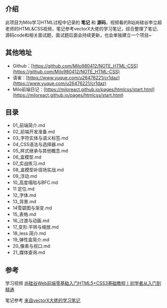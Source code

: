## 介绍

此项目为Milo学习HTML过程中记录的 **笔记** 和 **源码**，视频看的B站尚硅谷李立超老师的HTML&CSS视频，笔记参考vectorX大佬的学习笔记，综合整理了笔记、源码code和相关面试题，面试题后面会持续更新，也会单独建立一个项目~

## 其他地址

- Github：[https://github.com/Milo980412/NOTE_HTML-CSS](https://github.com/Milo980412/NOTE_HTML-CSS)
- 语雀：[https://www.yuque.com/u26476221/cr1daz](https://www.yuque.com/u26476221/cr1daz)
- Milo前端日记：[https://miloreact.github.io/pages/htmlcss/start.html](https://miloreact.github.io/pages/htmlcss/start.html)

## 目录

- 01_前端简介.md
- 02_前端开发准备.md
- 03_字符实体与语义标签.md
- 04_CSS语法与选择器.md
- 05_样式继承与其他概念.md
- 06_盒模型.md
- 07_实战练习.md
- 08_盒模型补径场实战.md
- 09_浮动.md
- 10_高度塌陷与BFC.md
- 11 定位.md
- 12_字体.md
- 13_背景.md
- 14雪碧图与渐变.md
- 15_表格.md
- 16_过渡与动画.md
- 17_变形:平转与缩放.md
- 18_less 简介.md
- 19_弹性盒简介.md
- 20_像素与视口.md
- 21_媒体查询.md

## 参考

学习视频 [尚硅谷Web前端零基础入门HTML5+CSS3基础教程丨初学者从入门到精通](https://www.bilibili.com/video/BV1XJ411X7Ud?spm_id_from=333.337.search-card.all.click)

笔记参考 [来自vectorX大佬的学习笔记](https://www.yuque.com/u21195183/hfcamg)
